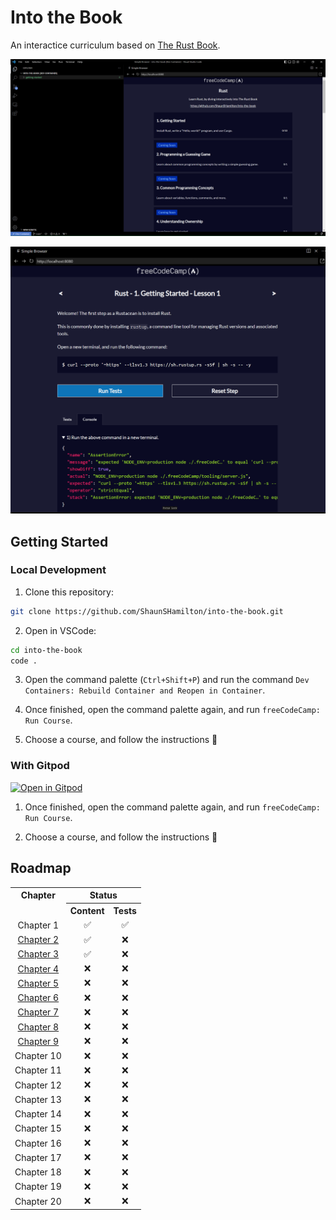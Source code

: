 # Into the Book

An interactice curriculum based on [The Rust Book](https://doc.rust-lang.org/book/).

![Into the Book](./client/into-the-book.png)

![interactivity](./client/into-the-book-2.png)

## Getting Started

### Local Development

1. Clone this repository:

```bash
git clone https://github.com/ShaunSHamilton/into-the-book.git
```

2. Open in VSCode:

```bash
cd into-the-book
code .
```

3. Open the command palette (`Ctrl+Shift+P`) and run the command `Dev Containers: Rebuild Container and Reopen in Container`.

4. Once finished, open the command palette again, and run `freeCodeCamp: Run Course`.

5. Choose a course, and follow the instructions 🎉

### With Gitpod

[![Open in Gitpod](https://gitpod.io/button/open-in-gitpod.svg)](https://gitpod.io/#https://github.com/ShaunSHamilton/into-the-book)

1. Once finished, open the command palette again, and run `freeCodeCamp: Run Course`.

2. Choose a course, and follow the instructions 🦀

## Roadmap

<table style="text-align: center;">
  <tr>
    <th>Chapter</th>
    <th colspan="2">Status</th>
  </tr>
  <tr>
    <td colspan="1" rowspan="1"></td>
    <th>Content</th>
    <th>Tests</th>
  <tr>
    <td>Chapter 1</td>
    <td>✅</td>
    <td>✅</td>
 </tr>
  <tr>
    <td><a href="https://github.com/ShaunSHamilton/into-the-book/issues/1">Chapter 2</a></td>
    <td>✅</td>
    <td>❌</td>
  </tr>
  <tr>
    <td><a href="https://github.com/ShaunSHamilton/into-the-book/issues/2">Chapter 3</a></td>
    <td>✅</td>
    <td>❌</td>
  </tr>
  <tr>
    <td><a href="https://github.com/ShaunSHamilton/into-the-book/issues/3">Chapter 4</a></td>
    <td>❌</td>
    <td>❌</td>
  </tr>
  <tr>
    <td><a href="https://github.com/ShaunSHamilton/into-the-book/issues/4">Chapter 5</a></td>
    <td>❌</td>
    <td>❌</td>
  </tr>
  <tr>
    <td><a href="https://github.com/ShaunSHamilton/into-the-book/issues/5">Chapter 6</a></td>
    <td>❌</td>
    <td>❌</td>
  </tr>
  <tr>
    <td><a href="https://github.com/ShaunSHamilton/into-the-book/issues/6">Chapter 7</a></td>
    <td>❌</td>
    <td>❌</td>
  </tr>
  <tr>
    <td><a href="https://github.com/ShaunSHamilton/into-the-book/issues/7">Chapter 8</a></td>
    <td>❌</td>
    <td>❌</td>
  </tr>
  <tr>
    <td><a href="https://github.com/ShaunSHamilton/into-the-book/issues/8">Chapter 9</a></td>
    <td>❌</td>
    <td>❌</td>
  </tr>
  <tr>
    <td>Chapter 10</td>
    <td>❌</td>
    <td>❌</td>
  </tr>
  <tr>
    <td>Chapter 11</td>
    <td>❌</td>
    <td>❌</td>
  </tr>
  <tr>
    <td>Chapter 12</td>
    <td>❌</td>
    <td>❌</td>
  </tr>
  <tr>
    <td>Chapter 13</td>
    <td>❌</td>
    <td>❌</td>
  </tr>
  <tr>
    <td>Chapter 14</td>
    <td>❌</td>
    <td>❌</td>
  </tr>
  <tr>
    <td>Chapter 15</td>
    <td>❌</td>
    <td>❌</td>
  </tr>
  <tr>
    <td>Chapter 16</td>
    <td>❌</td>
    <td>❌</td>
  </tr>
  <tr>
    <td>Chapter 17</td>
    <td>❌</td>
    <td>❌</td>
  </tr>
  <tr>
    <td>Chapter 18</td>
    <td>❌</td>
    <td>❌</td>
  </tr>
  <tr>
    <td>Chapter 19</td>
    <td>❌</td>
    <td>❌</td>
  </tr>
  <tr>
    <td>Chapter 20</td>
    <td>❌</td>
    <td>❌</td>
  </tr>
</table>
